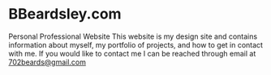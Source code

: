 # BBeardsley.com
Personal Professional Website
This website is my design site and contains information about myself, my portfolio of projects, 
and how to get in contact with me. If you would like to contact me I can be reached through email
at 702beards@gmail.com
